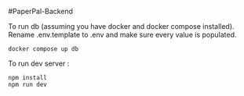 #PaperPal-Backend

To run db (assuming you have docker and docker compose installed). 
Rename .env.template to .env and make sure every value is populated.
```
docker compose up db
```

To run dev server : 
```
npm install
npm run dev
```

